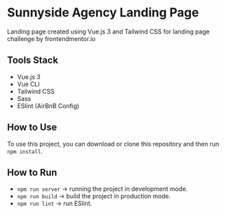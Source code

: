 # Sunnyside Agency Landing Page
Landing page created using Vue.js 3 and Tailwind CSS for landing page challenge by frontendmentor.io

## Tools Stack
- Vue.js 3
- Vue CLI
- Tailwind CSS
- Sass
- ESlint (AirBnB Config)

## How to Use
To use this project, you can download or clone this repository and then run `npm install`.

## How to Run
- `npm run server` -> running the project in development mode.
- `npm run build` -> build the project in production mode.
- `npm run lint` -> run ESlint.